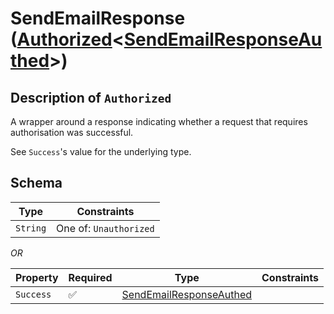 # SendEmailResponse ([Authorized](../../../routes/native/send_email/SendEmailResponse.md)\<[SendEmailResponseAuthed](../../../routes/native/send_email/SendEmailResponseAuthed.md)\>)

## Description of `Authorized`
A wrapper around a response indicating whether a request that requires authorisation was
successful.

See `Success`'s value for the underlying type.

## Schema

| Type | Constraints |
| --- | --- |
| `String` | One of: `Unauthorized` |

*OR*

| Property | Required | Type | Constraints |
| --- | --- | --- | --- |
| `Success` | ✅ | [SendEmailResponseAuthed](../../../routes/native/send_email/SendEmailResponseAuthed.md) |     | 


